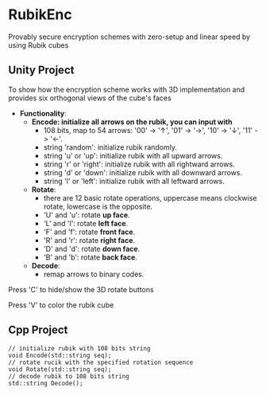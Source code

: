 # RubikEnc
Provably secure encryption schemes with zero-setup and linear speed by using Rubik cubes
## Unity Project

To show how the encryption scheme works with 3D implementation and provides six orthogonal views of the cube's faces

- **Functionality**:
    - **Encode: initialize all arrows on the rubik, you can input with**
        - 108 bits, map to 54 arrows: '00' -> '↑', '01' -> '→', '10' -> '↓', '11' -> '←'.
        - string 'random': initialize rubik randomly.
        - string 'u' or 'up': initialize rubik with all upward arrows.
        - string 'r' or 'right': initialize rubik with all rightward arrows.
        - string 'd' or 'down': initialize rubik with all downward arrows.
        - string 'l' or 'left': initialize rubik with all leftward arrows.
    - **Rotate**:
        - there are 12 basic rotate operations, uppercase means clockwise rotate, lowercase is the opposite.
        - 'U' and 'u': rotate **up face**.
        - 'L' and 'l': rotate **left face**.
        - 'F' and 'f': rotate **front face**.
        - 'R' and 'r': rotate **right face**.
        - 'D' and 'd': rotate **down face**.
        - 'B' and 'b': rotate **back face**.
    - **Decode**:
        - remap arrows to binary codes.

Press 'C' to hide/show the 3D rotate buttons

Press 'V' to color the rubik cube

## Cpp Project
```
// initialize rubik with 108 bits string
void Encode(std::string seq);
// rotate rucik with the specified rotation sequence
void Rotate(std::string seq);
// decode rubik to 108 bits string
std::string Decode();

```
